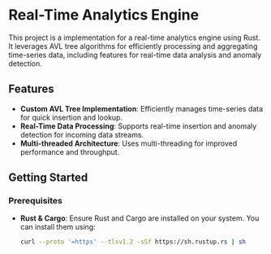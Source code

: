 # Real-Time Analytics Engine

This project is a implementation for a real-time analytics engine using Rust. It leverages AVL tree algorithms for efficiently processing and aggregating time-series data, including features for real-time data analysis and anomaly detection.

## Features

- **Custom AVL Tree Implementation**: Efficiently manages time-series data for quick insertion and lookup.
- **Real-Time Data Processing**: Supports real-time insertion and anomaly detection for incoming data streams.
- **Multi-threaded Architecture**: Uses multi-threading for improved performance and throughput.

## Getting Started

### Prerequisites

- **Rust & Cargo**: Ensure Rust and Cargo are installed on your system. You can install them using:
  ```bash
  curl --proto '=https' --tlsv1.2 -sSf https://sh.rustup.rs | sh